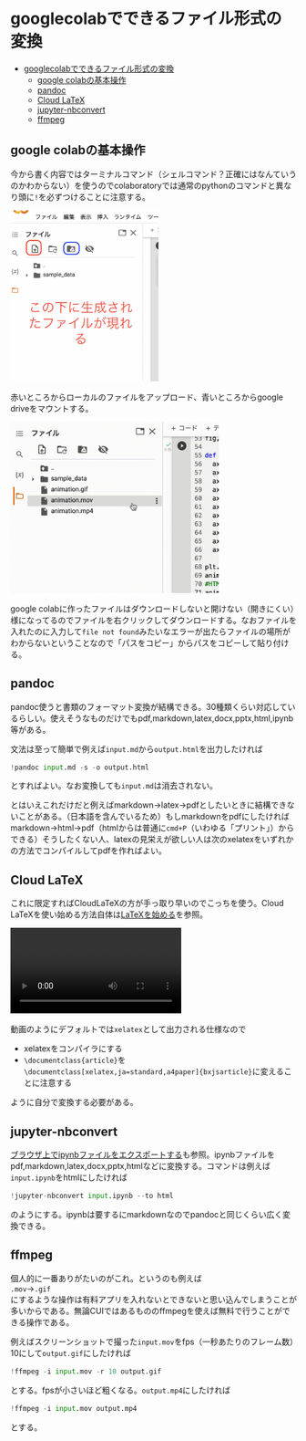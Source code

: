 <script src="main.js"></script>

<script type="text/javascript" id="MathJax-script" async=""
	src="https://cdn.jsdelivr.net/npm/mathjax@3/es5/tex-mml-chtml.js">
</script>
<script>
	MathJax = {
		loader: { load: ['[tex]/physics', '[tex]/newcommand', '[tex]/mathtools'] },
				tex: {
					inlineMath: [['$', '$'], ['\\(', '\\)']],
					packages: { '[+]': ['physics', 'newcommand', 'mathtools'] },
				},
				chtml: {
					matchFontHeight: false
				}
			};
</script>
<style>
img{
max-height:300px;
max-width:100%
}
</style>


# googlecolabでできるファイル形式の変換

- [googlecolabでできるファイル形式の変換](#googlecolabでできるファイル形式の変換)
	- [google colabの基本操作](#google-colabの基本操作)
	- [pandoc](#pandoc)
	- [Cloud LaTeX](#cloud-latex)
	- [jupyter-nbconvert](#jupyter-nbconvert)
	- [ffmpeg](#ffmpeg)

## google colabの基本操作

今から書く内容ではターミナルコマンド（シェルコマンド？正確にはなんていうのかわからない）を使うのでcolaboratoryでは通常のpythonのコマンドと異なり頭に`!`を必ずつけることに注意する。

![](Conversion_sfiles/SS_14.png)

赤いところからローカルのファイルをアップロード、青いところからgoogle driveをマウントする。

![](Conversion_sfiles/SS_8_mov.gif)

google colabに作ったファイルはダウンロードしないと開けない（開きにくい）様になってるのでファイルを右クリックしてダウンロードする。なおファイルを入れたのに入力して`file not found`みたいなエラーが出たらファイルの場所がわからないということなので「パスをコピー」からパスをコピーして貼り付ける。

## pandoc

pandoc使うと書類のフォーマット変換が結構できる。30種類くらい対応しているらしい。使えそうなものだけでもpdf,markdown,latex,docx,pptx,html,ipynb等がある。

文法は至って簡単で例えば`input.md`から`output.html`を出力したければ
```python
!pandoc input.md -s -o output.html
```
とすればよい。なお変換しても`input.md`は消去されない。

とはいえこれだけだと例えばmarkdown->latex->pdfとしたいときに結構できないことがある。（日本語を含んでいるため）もしmarkdownをpdfにしたければmarkdown->html->pdf（htmlからは普通に`cmd+P`（いわゆる「プリント」）からできる）そうしたくない人、latexの見栄えが欲しい人は次のxelatexをいずれかの方法でコンパイルしてpdfを作ればよい。

## Cloud LaTeX 

これに限定すればCloudLaTeXの方が手っ取り早いのでこっちを使う。Cloud LaTeXを使い始める方法自体は[LaTeXを始める](https://yumannimac.github.io/LaTeX_intro/)を参照。

<video controls controles poster="">
<source src="./Conversion_sfiles/SS_6.mov">
</source>
</video>

動画のようにデフォルトでは`xelatex`として出力される仕様なので
- xelatexをコンパイラにする
- `\documentclass{article}`を`\documentclass[xelatex,ja=standard,a4paper]{bxjsarticle}`に変えることに注意する

ように自分で変換する必要がある。



## jupyter-nbconvert 
[ブラウザ上でipynbファイルをエクスポートする](https://yumannimac.github.io/nbconvert_bibouroku/)も参照。ipynbファイルをpdf,markdown,latex,docx,pptx,htmlなどに変換する。コマンドは例えば`input.ipynb`をhtmlにしたければ
```python
!jupyter-nbconvert input.ipynb --to html
```
のようにする。ipynbは要するにmarkdownなのでpandocと同じくらい広く変換できる。

## ffmpeg 

個人的に一番ありがたいのがこれ。というのも例えば  
`.mov`->`.gif`  
にするような操作は有料アプリを入れないとできないと思い込んでしまうことが多いからである。無論CUIではあるもののffmpegを使えば無料で行うことができる操作である。

例えばスクリーンショットで撮った`input.mov`をfps（一秒あたりのフレーム数）10にして`output.gif`にしたければ
```python
!ffmpeg -i input.mov -r 10 output.gif
```
とする。fpsが小さいほど粗くなる。`output.mp4`にしたければ
```python
!ffmpeg -i input.mov output.mp4
```
とする。






















<script src="https://blz-soft.github.io/md_style/release/v1.2/md_style.js" ></script>
